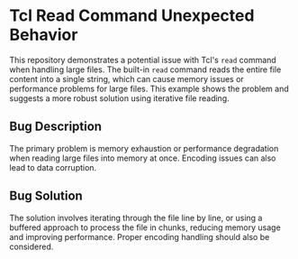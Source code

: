 # Tcl Read Command Unexpected Behavior

This repository demonstrates a potential issue with Tcl's `read` command when handling large files. The built-in `read` command reads the entire file content into a single string, which can cause memory issues or performance problems for large files.  This example shows the problem and suggests a more robust solution using iterative file reading.

## Bug Description
The primary problem is memory exhaustion or performance degradation when reading large files into memory at once.  Encoding issues can also lead to data corruption.

## Bug Solution
The solution involves iterating through the file line by line, or using a buffered approach to process the file in chunks, reducing memory usage and improving performance.  Proper encoding handling should also be considered.
